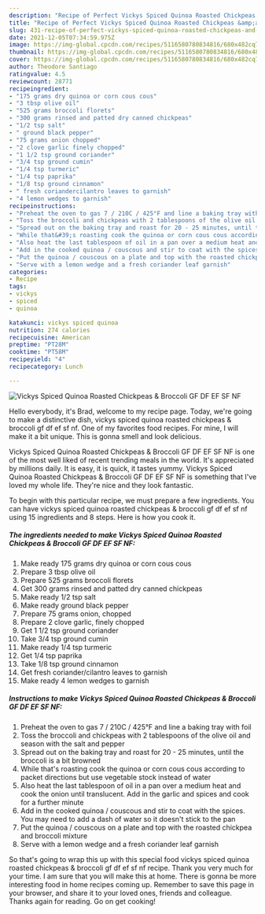 ```yaml
---
description: "Recipe of Perfect Vickys Spiced Quinoa Roasted Chickpeas &amp;amp; Broccoli GF DF EF SF NF"
title: "Recipe of Perfect Vickys Spiced Quinoa Roasted Chickpeas &amp;amp; Broccoli GF DF EF SF NF"
slug: 431-recipe-of-perfect-vickys-spiced-quinoa-roasted-chickpeas-and-amp-broccoli-gf-df-ef-sf-nf
date: 2021-12-05T07:34:59.975Z
image: https://img-global.cpcdn.com/recipes/5116580780834816/680x482cq70/vickys-spiced-quinoa-roasted-chickpeas-broccoli-gf-df-ef-sf-nf-recipe-main-photo.jpg
thumbnail: https://img-global.cpcdn.com/recipes/5116580780834816/680x482cq70/vickys-spiced-quinoa-roasted-chickpeas-broccoli-gf-df-ef-sf-nf-recipe-main-photo.jpg
cover: https://img-global.cpcdn.com/recipes/5116580780834816/680x482cq70/vickys-spiced-quinoa-roasted-chickpeas-broccoli-gf-df-ef-sf-nf-recipe-main-photo.jpg
author: Theodore Santiago
ratingvalue: 4.5
reviewcount: 28771
recipeingredient:
- "175 grams dry quinoa or corn cous cous"
- "3 tbsp olive oil"
- "525 grams broccoli florets"
- "300 grams rinsed and patted dry canned chickpeas"
- "1/2 tsp salt"
- " ground black pepper"
- "75 grams onion chopped"
- "2 clove garlic finely chopped"
- "1 1/2 tsp ground coriander"
- "3/4 tsp ground cumin"
- "1/4 tsp turmeric"
- "1/4 tsp paprika"
- "1/8 tsp ground cinnamon"
- " fresh coriandercilantro leaves to garnish"
- "4 lemon wedges to garnish"
recipeinstructions:
- "Preheat the oven to gas 7 / 210C / 425°F and line a baking tray with foil"
- "Toss the broccoli and chickpeas with 2 tablespoons of the olive oil and season with the salt and pepper"
- "Spread out on the baking tray and roast for 20 - 25 minutes, until the broccoli is a bit browned"
- "While that&#39;s roasting cook the quinoa or corn cous cous according to packet directions but use vegetable stock instead of water"
- "Also heat the last tablespoon of oil in a pan over a medium heat and cook the onion until translucent. Add in the garlic and spices and cook for a further minute"
- "Add in the cooked quinoa / couscous and stir to coat with the spices. You may need to add a dash of water so it doesn&#39;t stick to the pan"
- "Put the quinoa / couscous on a plate and top with the roasted chickpea and broccoli mixture"
- "Serve with a lemon wedge and a fresh coriander leaf garnish"
categories:
- Recipe
tags:
- vickys
- spiced
- quinoa

katakunci: vickys spiced quinoa 
nutrition: 274 calories
recipecuisine: American
preptime: "PT28M"
cooktime: "PT58M"
recipeyield: "4"
recipecategory: Lunch

---
```



![Vickys Spiced Quinoa Roasted Chickpeas &amp; Broccoli GF DF EF SF NF](https://img-global.cpcdn.com/recipes/5116580780834816/680x482cq70/vickys-spiced-quinoa-roasted-chickpeas-broccoli-gf-df-ef-sf-nf-recipe-main-photo.jpg)

Hello everybody, it's Brad, welcome to my recipe page. Today, we're going to make a distinctive dish, vickys spiced quinoa roasted chickpeas &amp; broccoli gf df ef sf nf. One of my favorites food recipes. For mine, I will make it a bit unique. This is gonna smell and look delicious.

Vickys Spiced Quinoa Roasted Chickpeas &amp; Broccoli GF DF EF SF NF is one of the most well liked of recent trending meals in the world. It's appreciated by millions daily. It is easy, it is quick, it tastes yummy. Vickys Spiced Quinoa Roasted Chickpeas &amp; Broccoli GF DF EF SF NF is something that I've loved my whole life. They're nice and they look fantastic.




To begin with this particular recipe, we must prepare a few ingredients. You can have vickys spiced quinoa roasted chickpeas &amp; broccoli gf df ef sf nf using 15 ingredients and 8 steps. Here is how you cook it.

<!--inarticleads1-->

##### The ingredients needed to make Vickys Spiced Quinoa Roasted Chickpeas &amp; Broccoli GF DF EF SF NF:

1. Make ready 175 grams dry quinoa or corn cous cous
1. Prepare 3 tbsp olive oil
1. Prepare 525 grams broccoli florets
1. Get 300 grams rinsed and patted dry canned chickpeas
1. Make ready 1/2 tsp salt
1. Make ready  ground black pepper
1. Prepare 75 grams onion, chopped
1. Prepare 2 clove garlic, finely chopped
1. Get 1 1/2 tsp ground coriander
1. Take 3/4 tsp ground cumin
1. Make ready 1/4 tsp turmeric
1. Get 1/4 tsp paprika
1. Take 1/8 tsp ground cinnamon
1. Get  fresh coriander/cilantro leaves to garnish
1. Make ready 4 lemon wedges to garnish




<!--inarticleads2-->

##### Instructions to make Vickys Spiced Quinoa Roasted Chickpeas &amp; Broccoli GF DF EF SF NF:

1. Preheat the oven to gas 7 / 210C / 425°F and line a baking tray with foil
1. Toss the broccoli and chickpeas with 2 tablespoons of the olive oil and season with the salt and pepper
1. Spread out on the baking tray and roast for 20 - 25 minutes, until the broccoli is a bit browned
1. While that&#39;s roasting cook the quinoa or corn cous cous according to packet directions but use vegetable stock instead of water
1. Also heat the last tablespoon of oil in a pan over a medium heat and cook the onion until translucent. Add in the garlic and spices and cook for a further minute
1. Add in the cooked quinoa / couscous and stir to coat with the spices. You may need to add a dash of water so it doesn&#39;t stick to the pan
1. Put the quinoa / couscous on a plate and top with the roasted chickpea and broccoli mixture
1. Serve with a lemon wedge and a fresh coriander leaf garnish




So that's going to wrap this up with this special food vickys spiced quinoa roasted chickpeas &amp; broccoli gf df ef sf nf recipe. Thank you very much for your time. I am sure that you will make this at home. There is gonna be more interesting food in home recipes coming up. Remember to save this page in your browser, and share it to your loved ones, friends and colleague. Thanks again for reading. Go on get cooking!
